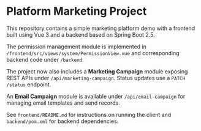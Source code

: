 # Platform Marketing Project

This repository contains a simple marketing platform demo with a frontend built using Vue 3 and a backend based on Spring Boot 2.5.

The permission management module is implemented in `/frontend/src/views/system/PermissionView.vue` and corresponding backend code under `/backend`.

The project now also includes a **Marketing Campaign** module exposing REST APIs under `/api/marketing-campaign`. Status updates use a `PATCH /status` endpoint.

An **Email Campaign** module is available under `/api/email-campaign` for managing email templates and send records.


See `frontend/README.md` for instructions on running the client and `backend/pom.xml` for backend dependencies.
